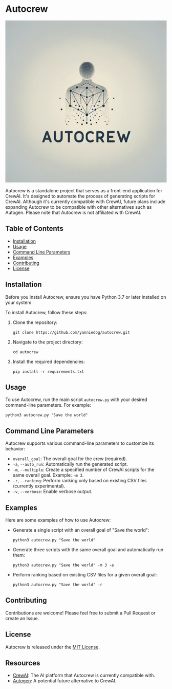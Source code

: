 # Autocrew

![Autocrew_logo](./docs/logo.png)

Autocrew is a standalone project that serves as a front-end application for CrewAI. It's designed to automate the process of generating scripts for CrewAI. Although it's currently compatible with CrewAI, future plans include expanding Autocrew to be compatible with other alternatives such as Autogen. Please note that Autocrew is not affiliated with CrewAI.

## Table of Contents

- [Installation](#installation)
- [Usage](#usage)
- [Command Line Parameters](#command-line-parameters)
- [Examples](#examples)
- [Contributing](#contributing)
- [License](#license)

## Installation

Before you install Autocrew, ensure you have Python 3.7 or later installed on your system.

To install Autocrew, follow these steps:

1. Clone the repository:
   ```
   git clone https://github.com/yanniedog/autocrew.git
   ```
2. Navigate to the project directory:
   ```
   cd autocrew
   ```
3. Install the required dependencies:
   ```
   pip install -r requirements.txt
   ```

## Usage

To use Autocrew, run the main script `autocrew.py` with your desired command-line parameters. For example:

```
python3 autocrew.py "Save the world"
```

## Command Line Parameters

Autocrew supports various command-line parameters to customize its behavior:

- `overall_goal`: The overall goal for the crew (required).
- `-a`, `--auto_run`: Automatically run the generated script.
- `-m`, `--multiple`: Create a specified number of CrewAI scripts for the same overall goal. Example: `-m 3`.
- `-r`, `--ranking`: Perform ranking only based on existing CSV files (currently experimental).
- `-v`, `--verbose`: Enable verbose output.

## Examples

Here are some examples of how to use Autocrew:

- Generate a single script with an overall goal of "Save the world":
  ```
  python3 autocrew.py "Save the world"
  ```
- Generate three scripts with the same overall goal and automatically run them:
  ```
  python3 autocrew.py "Save the world" -m 3 -a
  ```
- Perform ranking based on existing CSV files for a given overall goal:
  ```
  python3 autocrew.py "Save the world" -r
  ```

## Contributing

Contributions are welcome! Please feel free to submit a Pull Request or create an Issue.

## License

Autocrew is released under the [MIT License](https://opensource.org/licenses/MIT).

## Resources

- [CrewAI](https://www.crewai.com): The AI platform that Autocrew is currently compatible with.
- [Autogen](https://www.autogen.com): A potential future alternative to CrewAI.
